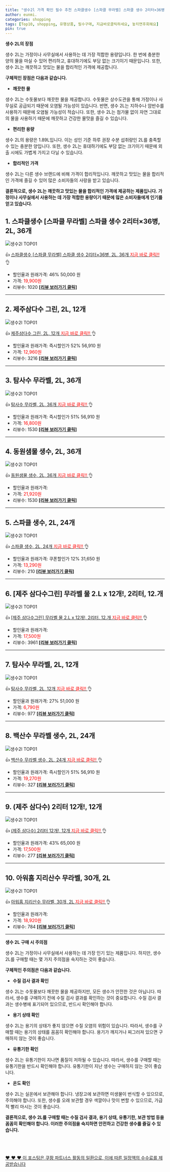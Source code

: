 ```yaml
---
title: "생수2l 가격 확인 필수 추천 스파클생수 [스파클 무라벨] 스파클 생수 2리터×36병, 2L, 36개 비교 장점 구매가이드"
author: eunmi.
categories: shopping
tags: [Top10, shopping, 유행상품, 필수구매, 지금바로클릭하세요, 놓치면후회해요]
pin: true
---
```

**생수 2L의 장점**

생수 2L는 가정이나 사무실에서 사용하는 데 가장 적합한 용량입니다. 한 번에 충분한 양의 물을 마실 수 있어 편리하고, 휴대하기에도 부담 없는 크기이기 때문입니다. 또한, 생수 2L는 깨끗하고 맛있는 물을 합리적인 가격에 제공합니다.

**구체적인 장점은 다음과 같습니다.**

* **깨끗한 물**

생수 2L는 수돗물보다 깨끗한 물을 제공합니다. 수돗물은 상수도관을 통해 가정이나 사무실로 공급되기 때문에 오염될 가능성이 있습니다. 반면, 생수 2L는 지하수나 암반수를 사용하기 때문에 오염될 가능성이 적습니다. 또한, 생수 2L는 첨가물 없이 자연 그대로의 물을 사용하기 때문에 깨끗하고 건강한 물맛을 즐길 수 있습니다.

* **편리한 용량**

생수 2L의 용량은 1.89L입니다. 이는 성인 기준 하루 권장 수분 섭취량인 2L를 충족할 수 있는 충분한 양입니다. 또한, 생수 2L는 휴대하기에도 부담 없는 크기이기 때문에 외출 시에도 가볍게 가지고 다닐 수 있습니다.

* **합리적인 가격**

생수 2L는 다른 생수 브랜드에 비해 가격이 합리적입니다. 깨끗하고 맛있는 물을 합리적인 가격에 즐길 수 있어 많은 소비자들의 사랑을 받고 있습니다.

**결론적으로, 생수 2L는 깨끗하고 맛있는 물을 합리적인 가격에 제공하는 제품입니다. 가정이나 사무실에서 사용하는 데 가장 적합한 용량이기 때문에 많은 소비자들에게 인기를 얻고 있습니다.**

   

## 1. 스파클생수 [스파클 무라벨] 스파클 생수 2리터×36병, 2L, 36개

![생수2l TOP01](https://thumbnail8.coupangcdn.com/thumbnails/remote/230x230ex/image/vendor_inventory/33f8/e31511c32c264059954e594a095b336939ae2199c6ab3e92bb72742c5fad.jpg)


👍 [스파클생수 [스파클 무라벨] 스파클 생수 2리터×36병, 2L, 36개 <font color=red> 지금 바로 클릭!! </font> ](https://link.coupang.com/re/AFFSDP?lptag=AF3617701&subid=GithubCoopas&pageKey=6830320694&traceid=V0-153&itemId=18354584884&vendorItemId=83406358856) 👌 


- 할인율과 원래가격: 46%  50,000   원
- 가격: <span style='color:red'>19,900원</span>
- 리뷰수: 1020  [**[리뷰 보러가기 클릭]**](https://link.coupang.com/re/AFFSDP?lptag=AF3617701&subid=GithubCoopas&pageKey=6830320694&traceid=V0-153&itemId=18354584884&vendorItemId=83406358856)

---


   

## 2. 제주삼다수 그린, 2L, 12개

![생수2l TOP01](https://thumbnail6.coupangcdn.com/thumbnails/remote/230x230ex/image/retail/images/1133397396339314-a0df41ca-a478-4d5b-9e62-ba95604fb572.jpg)


👍 [제주삼다수 그린, 2L, 12개 <font color=red> 지금 바로 클릭!! </font> ](https://link.coupang.com/re/AFFSDP?lptag=AF3617701&subid=GithubCoopas&pageKey=7666070794&traceid=V0-153&itemId=16569434481&vendorItemId=86478559145) 👌 


- 할인율과 원래가격: 즉시할인가 52%  56,910   원
- 가격: <span style='color:red'>12,960원</span>
- 리뷰수: 3216  [**[리뷰 보러가기 클릭]**](https://link.coupang.com/re/AFFSDP?lptag=AF3617701&subid=GithubCoopas&pageKey=7666070794&traceid=V0-153&itemId=16569434481&vendorItemId=86478559145)

---


   

## 3. 탐사수 무라벨, 2L, 36개

![생수2l TOP01](https://thumbnail8.coupangcdn.com/thumbnails/remote/230x230ex/image/retail/images/7fdc380a-28bc-4fe0-aa77-2da295c6a73f2154884252425682791.png)


👍 [탐사수 무라벨, 2L, 36개 <font color=red> 지금 바로 클릭!! </font> ](https://link.coupang.com/re/AFFSDP?lptag=AF3617701&subid=GithubCoopas&pageKey=5625704601&traceid=V0-153&itemId=19013169354&vendorItemId=86137789886) 👌 


- 할인율과 원래가격: 즉시할인가 51%  56,910   원
- 가격: <span style='color:red'>16,800원</span>
- 리뷰수: 1530  [**[리뷰 보러가기 클릭]**](https://link.coupang.com/re/AFFSDP?lptag=AF3617701&subid=GithubCoopas&pageKey=5625704601&traceid=V0-153&itemId=19013169354&vendorItemId=86137789886)

---


   

## 4. 동원샘물 생수, 2L, 36개

![생수2l TOP01](https://thumbnail6.coupangcdn.com/thumbnails/remote/230x230ex/image/retail/images/967277101502189-093b212e-6476-4261-8f72-2c42c91212ef.png)


👍 [동원샘물 생수, 2L, 36개 <font color=red> 지금 바로 클릭!! </font> ](https://link.coupang.com/re/AFFSDP?lptag=AF3617701&subid=GithubCoopas&pageKey=7403078905&traceid=V0-153&itemId=19847747661&vendorItemId=86949016464) 👌 


- 할인율과 원래가격: 
- 가격: <span style='color:red'>21,920원</span>
- 리뷰수: 1530  [**[리뷰 보러가기 클릭]**](https://link.coupang.com/re/AFFSDP?lptag=AF3617701&subid=GithubCoopas&pageKey=7403078905&traceid=V0-153&itemId=19847747661&vendorItemId=86949016464)

---


   

## 5. 스파클 생수, 2L, 24개

![생수2l TOP01](https://thumbnail6.coupangcdn.com/thumbnails/remote/230x230ex/image/vendor_inventory/7c1b/8271ff5ba6e2634e3c8a9a728d7d79982a74418e0c7b850805392f4c398e.jpg)


👍 [스파클 생수, 2L, 24개 <font color=red> 지금 바로 클릭!! </font> ](https://link.coupang.com/re/AFFSDP?lptag=AF3617701&subid=GithubCoopas&pageKey=7660700696&traceid=V0-153&itemId=18241507184&vendorItemId=70286435633) 👌 


- 할인율과 원래가격: 쿠폰할인가 12%  31,650   원
- 가격: <span style='color:red'>13,290원</span>
- 리뷰수: 210  [**[리뷰 보러가기 클릭]**](https://link.coupang.com/re/AFFSDP?lptag=AF3617701&subid=GithubCoopas&pageKey=7660700696&traceid=V0-153&itemId=18241507184&vendorItemId=70286435633)

---


   

## 6. [제주 삼다수그린] 무라벨 물 2.L x 12개!, 2리터, 12.개

![생수2l TOP01](https://thumbnail10.coupangcdn.com/thumbnails/remote/230x230ex/image/vendor_inventory/c7a4/03cecc458035ee030742ae8275dc4511b5e969857355bee79f7d817cbd3c.jpg)


👍 [[제주 삼다수그린] 무라벨 물 2.L x 12개!, 2리터, 12.개 <font color=red> 지금 바로 클릭!! </font> ](https://link.coupang.com/re/AFFSDP?lptag=AF3617701&subid=GithubCoopas&pageKey=7709295645&traceid=V0-153&itemId=20661145431&vendorItemId=83374368088) 👌 


- 할인율과 원래가격: 
- 가격: <span style='color:red'>17,500원</span>
- 리뷰수: 3961  [**[리뷰 보러가기 클릭]**](https://link.coupang.com/re/AFFSDP?lptag=AF3617701&subid=GithubCoopas&pageKey=7709295645&traceid=V0-153&itemId=20661145431&vendorItemId=83374368088)

---


   

## 7. 탐사수 무라벨, 2L, 12개

![생수2l TOP01](https://thumbnail8.coupangcdn.com/thumbnails/remote/230x230ex/image/retail/images/9202382952942280-70046ce8-e531-4184-a2dd-2fb93116dd57.jpg)


👍 [탐사수 무라벨, 2L, 12개 <font color=red> 지금 바로 클릭!! </font> ](https://link.coupang.com/re/AFFSDP?lptag=AF3617701&subid=GithubCoopas&pageKey=5625704601&traceid=V0-153&itemId=9133866800&vendorItemId=79544780507) 👌 


- 할인율과 원래가격: 27%  51,000   원
- 가격: <span style='color:red'>6,790원</span>
- 리뷰수: 977  [**[리뷰 보러가기 클릭]**](https://link.coupang.com/re/AFFSDP?lptag=AF3617701&subid=GithubCoopas&pageKey=5625704601&traceid=V0-153&itemId=9133866800&vendorItemId=79544780507)

---


   

## 8. 백산수 무라벨 생수, 2L, 24개

![생수2l TOP01](https://thumbnail8.coupangcdn.com/thumbnails/remote/230x230ex/image/retail/images/3570445572554842-f7dd1a75-a113-4f84-b85d-3084249b223e.jpg)


👍 [백산수 무라벨 생수, 2L, 24개 <font color=red> 지금 바로 클릭!! </font> ](https://link.coupang.com/re/AFFSDP?lptag=AF3617701&subid=GithubCoopas&pageKey=6393352093&traceid=V0-153&itemId=18924166493&vendorItemId=86494111210) 👌 


- 할인율과 원래가격: 즉시할인가 51%  56,910   원
- 가격: <span style='color:red'>19,270원</span>
- 리뷰수: 327  [**[리뷰 보러가기 클릭]**](https://link.coupang.com/re/AFFSDP?lptag=AF3617701&subid=GithubCoopas&pageKey=6393352093&traceid=V0-153&itemId=18924166493&vendorItemId=86494111210)

---


   

## 9. (제주 삼다수) 2리터 12개!, 12개

![생수2l TOP01](https://thumbnail9.coupangcdn.com/thumbnails/remote/230x230ex/image/vendor_inventory/d0e5/2c9e814aa63970fb265e95540ac73580e46511011c168d34e35334a091e4.jpg)


👍 [(제주 삼다수) 2리터 12개!, 12개 <font color=red> 지금 바로 클릭!! </font> ](https://link.coupang.com/re/AFFSDP?lptag=AF3617701&subid=GithubCoopas&pageKey=7709201959&traceid=V0-153&itemId=20660548810&vendorItemId=76920665905) 👌 


- 할인율과 원래가격: 43%  65,000   원
- 가격: <span style='color:red'>17,500원</span>
- 리뷰수: 277  [**[리뷰 보러가기 클릭]**](https://link.coupang.com/re/AFFSDP?lptag=AF3617701&subid=GithubCoopas&pageKey=7709201959&traceid=V0-153&itemId=20660548810&vendorItemId=76920665905)

---


   

## 10. 아워홈 지리산수 무라벨, 30개, 2L

![생수2l TOP01](https://thumbnail9.coupangcdn.com/thumbnails/remote/230x230ex/image/retail/images/acd1fc61-21ad-47c7-8ade-57bcbf74787c1846202314173803808.png)


👍 [아워홈 지리산수 무라벨, 30개, 2L <font color=red> 지금 바로 클릭!! </font> ](https://link.coupang.com/re/AFFSDP?lptag=AF3617701&subid=GithubCoopas&pageKey=6673761816&traceid=V0-153&itemId=13491471362&vendorItemId=86495568474) 👌 


- 할인율과 원래가격: 
- 가격: <span style='color:red'>18,920원</span>
- 리뷰수: 784  [**[리뷰 보러가기 클릭]**](https://link.coupang.com/re/AFFSDP?lptag=AF3617701&subid=GithubCoopas&pageKey=6673761816&traceid=V0-153&itemId=13491471362&vendorItemId=86495568474)

---
**생수 2L 구매 시 주의점**

생수 2L는 가정이나 사무실에서 사용하는 데 가장 인기 있는 제품입니다. 하지만, 생수 2L를 구매할 때는 몇 가지 주의점을 숙지하는 것이 좋습니다.

**구체적인 주의점은 다음과 같습니다.**

* **수질 검사 결과 확인**

생수 2L는 수돗물보다 깨끗한 물을 제공하지만, 모든 생수가 안전한 것은 아닙니다. 따라서, 생수를 구매하기 전에 수질 검사 결과를 확인하는 것이 중요합니다. 수질 검사 결과는 생수병에 표기되어 있으므로, 반드시 확인해야 합니다.

* **용기 상태 확인**

생수 2L는 용기의 상태가 좋지 않으면 수질 오염의 위험이 있습니다. 따라서, 생수를 구매할 때는 용기의 상태를 꼼꼼히 확인해야 합니다. 용기가 깨지거나 찌그러져 있으면 구매하지 않는 것이 좋습니다.

* **유통기한 확인**

생수 2L는 유통기한이 지나면 품질이 저하될 수 있습니다. 따라서, 생수를 구매할 때는 유통기한을 반드시 확인해야 합니다. 유통기한이 지난 생수는 구매하지 않는 것이 좋습니다.

* **온도 확인**

생수 2L는 실온에서 보관해야 합니다. 냉장고에 보관하면 미생물이 번식할 수 있으므로, 주의해야 합니다. 또한, 생수를 오래 보관할 경우 색깔이나 맛이 변할 수 있으므로, 가급적 빨리 마시는 것이 좋습니다.

**결론적으로, 생수 2L를 구매할 때는 수질 검사 결과, 용기 상태, 유통기한, 보관 방법 등을 꼼꼼히 확인해야 합니다. 이러한 주의점을 숙지하면 안전하고 건강한 생수를 즐길 수 있습니다.**<br><br><br><br><br> [ ❤ ❤ ❤ 이 포스팅은 쿠팡 파트너스 활동의 일환으로, 이에 따른 일정액의 수수료를 제공받습니다](https://link.coupang.com/a/bcEFyh)